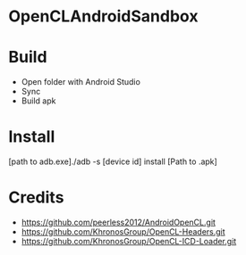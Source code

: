 # OpenCLAndroidSandbox

# Build
- Open folder with Android Studio  
- Sync  
- Build apk  

# Install
[path to adb.exe]./adb -s [device id] install [Path to .apk] 

# Credits
- https://github.com/peerless2012/AndroidOpenCL.git
- https://github.com/KhronosGroup/OpenCL-Headers.git
- https://github.com/KhronosGroup/OpenCL-ICD-Loader.git